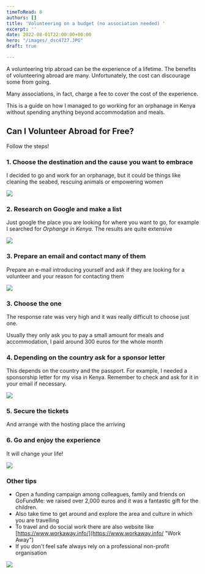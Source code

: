 ```yaml
---
timeToRead: 8
authors: []
title: 'Volunteering on a budget (no association needed) '
excerpt: ''
date: 2022-08-01T22:00:00+00:00
hero: "/images/_dsc4727.JPG"
draft: true

---
```

A volunteering trip abroad can be the experience of a lifetime. The benefits of volunteering abroad are many. Unfortunately, the cost can discourage some from going.

Many associations, in fact, charge a fee to cover the cost of the experience.

This is a guide on how I managed to go working for an orphanage in Kenya without spending anything beyond accommodation and meals.

## Can I Volunteer Abroad for Free?

Follow the steps!

### 1. Choose the destination and the cause you want to embrace

I decided to go and work for an orphanage, but it could be things like cleaning the seabed, rescuing animals or empowering women

![](/images/_dsc4616.JPG)

### 2. Research on Google and make a list

Just google the place you are looking for where you want to go, for example I searched for _Orphange in Kenya_. The results are quite extensive

![](/images/screenshot-2022-08-02-at-23-08-02.png)

### 3. Prepare an email and contact many of them

Prepare an e-mail introducing yourself and ask if they are looking for a volunteer and your reason for contacting them

![](/images/_dsc4909.JPG)

### 3. Choose the one

The response rate was very high and it was really difficult to choose just one.

Usually they only ask you to pay a small amount for meals and accommodation, I paid around 300 euros for the whole month

### 4. Depending on the country ask for a sponsor letter

This depends on the country and the passport. For example, I needed a sponsorship letter for my visa in Kenya. Remember to check and ask for it in your email if necessary.

![](/images/img_dc6d08a1b86b-1.JPG)

### 5. Secure the tickets

And arrange with the hosting place the arriving

### 6. Go and enjoy the experience

It will change your life!

![](/images/img_9406-2-copy.png)

### Other tips 

* Open a funding campaign among colleagues, family and friends on GoFundMe: we raised over 2,000 euros and it was a fantastic gift for the children.
* Also take time to get around and explore the area and culture in which you are travelling
* To travel and do social work there are also website like  [https://www.workaway.info/](https://www.workaway.info/ "Work Away")
* If you don't feel safe always rely on a professional non-profit organisation

![](/images/_dsc6420.JPG)